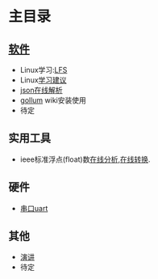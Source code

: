 # 主目录

## [软件](/soft/index)

* Linux学习:[LFS](/soft/lfs)
* Linux[学习建议](/soft/learn-linux)
* [json在线解析](http://jsoneditoronline.org/)
* [gollum](/soft/gollum-wiki) wiki安装使用
* 待定

## 实用工具
* ieee标准浮点(float)数[在线分析](http://babbage.cs.qc.cuny.edu/IEEE-754/),[在线转换](http://www.binaryconvert.com/).

## 硬件
* [串口uart](uart)

## 其他
* [演讲](yanjiang)
* 待定